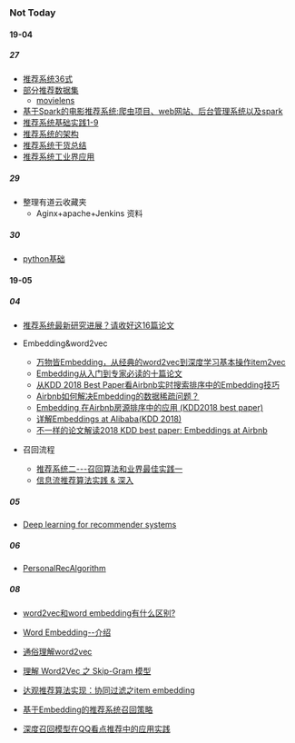 ### Not Today

#### 19-04

##### 27
- [推荐系统36式](https://time.geekbang.org/column/intro/74)
- [部分推荐数据集](https://www.jianshu.com/p/5585e7fe6062)
  - [movielens](https://grouplens.org/datasets/movielens/)
- [基于Spark的电影推荐系统:爬虫项目、web网站、后台管理系统以及spark](https://github.com/LuckyZXL2016/Movie_Recommend)
- [推荐系统基础实践1-9](https://blog.csdn.net/keyue123/article/list/1?)
- [推荐系统的架构](http://www.cnblogs.com/kobedeshow/p/3569525.html?utm_source=tuicool)
- [推荐系统干货总结](https://zhuanlan.zhihu.com/p/34004488)
- [推荐系统工业界应用](http://www.semocean.com/%E5%8F%82%E8%80%83%E8%B5%84%E6%96%99/)

##### 29
- 整理有道云收藏夹
    - Aginx+apache+Jenkins 资料

##### 30
- [python基础](srcmd/python基础.md)

#### 19-05

##### 04

- [推荐系统最新研究进展？请收好这16篇论文](https://blog.csdn.net/c9Yv2cf9I06K2A9E/article/details/82881839)

- Embedding&word2vec
    - [万物皆Embedding，从经典的word2vec到深度学习基本操作item2vec](https://zhuanlan.zhihu.com/p/53194407)
    - [Embedding从入门到专家必读的十篇论文](https://zhuanlan.zhihu.com/p/58805184)
    - [从KDD 2018 Best Paper看Airbnb实时搜索排序中的Embedding技巧](https://zhuanlan.zhihu.com/p/55149901)
    - [Airbnb如何解决Embedding的数据稀疏问题？](https://zhuanlan.zhihu.com/p/57313656)
    - [Embedding 在Airbnb房源排序中的应用 (KDD2018 best paper)](https://zhuanlan.zhihu.com/p/57355940)
    - [详解Embeddings at Alibaba(KDD 2018)](https://zhuanlan.zhihu.com/p/56119617)
    - [不一样的论文解读2018 KDD best paper: Embeddings at Airbnb](https://zhuanlan.zhihu.com/p/49537461)

- 召回流程

    - [推荐系统二---召回算法和业界最佳实践一](https://blog.csdn.net/weixin_40924580/article/details/85023267)
    - [信息流推荐算法实践 & 深入](https://blog.csdn.net/dengxing1234/article/details/79756265)

##### 05

- [Deep learning for recommender systems](https://ebaytech.berlin/deep-learning-for-recommender-systems-48c786a20e1a)

##### 06

- [PersonalRecAlgorithm](srcmd/PersonalRecAlgorithm.md)

##### 08

- [word2vec和word embedding有什么区别?](https://www.zhihu.com/question/53354714)

- [Word Embedding--介绍](https://www.zhihu.com/question/32275069)

- [通俗理解word2vec](https://www.jianshu.com/p/471d9bfbd72f)

- [理解 Word2Vec 之 Skip-Gram 模型](https://zhuanlan.zhihu.com/p/27234078)

- [达观推荐算法实现：协同过滤之item embedding](http://bigdata.51cto.com/art/201704/538286.htm)

- [基于Embedding的推荐系统召回策略](https://www.colabug.com/5499659.html) 

- [深度召回模型在QQ看点推荐中的应用实践](https://cloud.tencent.com/developer/article/1400798)